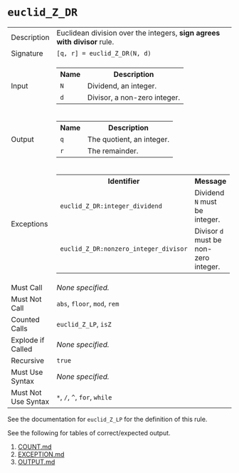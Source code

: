 
# `euclid_Z_DR`

<table><tr><td>Description</td><td>Euclidean division over the integers, <strong>sign agrees with divisor</strong> rule.</td></tr><tr><td>Signature</td><td><code>[q,&nbsp;r]&nbsp;=&nbsp;euclid_Z_DR(N,&nbsp;d)</code></td></tr><tr><td>Input</td><td><table><tr><th>Name</th><th>Description</th></tr><tr><td><code>N</code></td><td>Dividend, an integer.</td></tr><tr><td><code>d</code></td><td>Divisor, a non-zero integer.</td></tr></table></td></tr><tr><td>Output</td><td><table><tr><th>Name</th><th>Description</th></tr><tr><td><code>q</code></td><td>The quotient, an integer.</td></tr><tr><td><code>r</code></td><td>The remainder.</td></tr></table></td></tr><tr><td>Exceptions</td><td><table><tr><th>Identifier</th><th>Message</th></tr><tr><td><code>euclid_Z_DR:integer_dividend</code></td><td>Dividend <code>N</code> must be integer.</td></tr><tr><td><code>euclid_Z_DR:nonzero_integer_divisor</code></td><td>Divisor <code>d</code> must be non-zero integer.</td></tr></table></td></tr><tr><td>Must Call</td><td><em>None specified.</em></td></tr><tr><td>Must Not Call</td><td><code>abs</code>, <code>floor</code>, <code>mod</code>, <code>rem</code></td></tr><tr><td>Counted Calls</td><td><code>euclid_Z_LP</code>, <code>isZ</code></td></tr><tr><td>Explode if Called</td><td><em>None specified.</em></td></tr><tr><td>Recursive</td><td><code>true</code></td></tr><tr><td>Must Use Syntax</td><td><em>None specified.</em></td></tr><tr><td>Must Not Use Syntax</td><td><code>*</code>, <code>/</code>, <code>^</code>, <code>for</code>, <code>while</code></td></tr></table>

See the documentation for `euclid_Z_LP` for the definition of this rule.

See the following for tables of correct/expected output.

1. [COUNT.md](COUNT.md)
1. [EXCEPTION.md](EXCEPTION.md)
1. [OUTPUT.md](OUTPUT.md)


